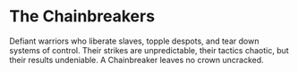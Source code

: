 # The Chainbreakers


Defiant warriors who liberate slaves, topple despots, and tear down systems of control. Their strikes are unpredictable, their tactics chaotic, but their results undeniable. A Chainbreaker leaves no crown uncracked.
